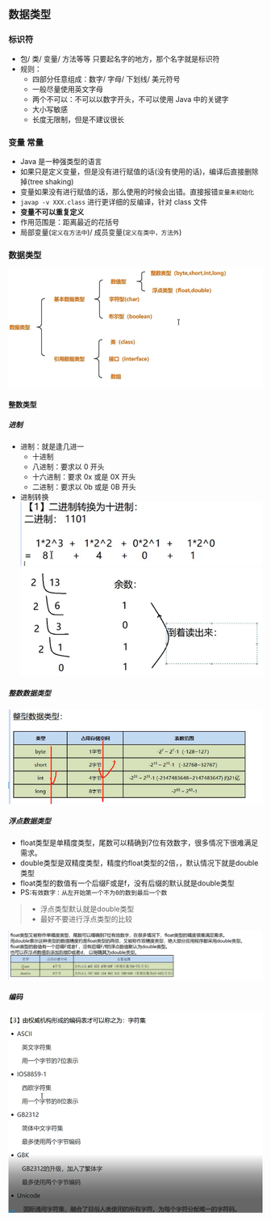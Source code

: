 ## 数据类型

### 标识符

- 包/ 类/ 变量/ 方法等等 只要起名字的地方，那个名字就是标识符
- 规则：
  - 四部分任意组成：数字/ 字母/ 下划线/ 美元符号
  - 一般尽量使用英文字母
  - 两个不可以：不可以以数字开头，不可以使用 Java 中的关键字
  - 大小写敏感
  - 长度无限制，但是不建议很长

### 变量 常量

- Java 是一种强类型的语言
- 如果只是定义变量，但是没有进行赋值的话(没有使用的话)，编译后直接删除掉(tree shaking)
- 变量如果没有进行赋值的话，那么使用的时候会出错。直接报错`变量未初始化`
- `javap -v XXX.class` 进行更详细的反编译，针对 class 文件
- **变量不可以重复定义**
- 作用范围是：距离最近的花括号
- 局部变量(`定义在方法中`)/ 成员变量(`定义在类中，方法外`)

### 数据类型

![数据类型](images/2.png)

#### 整数类型

##### 进制

- 进制：就是逢几进一
  - 十进制
  - 八进制：要求以 0 开头
  - 十六进制：要求 0x 或是 0X 开头
  - 二进制：要求以 0b 或是 0B 开头
- 进制转换
  ![2进制转换十进制](images/3.png)
  ![十进制转换2进制](images/4.png)

##### 整数数据类型

![整数数据类型](images/5.png)

##### 浮点数据类型

- float类型是单精度类型，尾数可以精确到7位有效数字，很多情况下很难满足需求。
- double类型是双精度类型，精度约float类型的2倍，，默认情况下就是double类型
- float类型的数值有一个后缀F或是f，没有后缀的默认就是double类型
- PS:`有效数字：从左开始第一个不为0的数到最后一个数`
> - 浮点类型默认就是double类型
> - 最好不要进行浮点类型的比较

![浮点类型](images/6.png)

##### 编码
![编码字符集](images/7.png)
